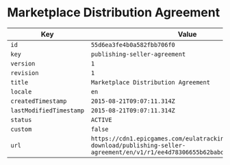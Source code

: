 # Marketplace Distribution Agreement

| Key | Value |
| --- | ----- |
| `id` | `55d6ea3fe4b0a582fbb706f0` |
| `key` | `publishing-seller-agreement` |
| `version` | `1` |
| `revision` | `1` |
| `title` | `Marketplace Distribution Agreement` |
| `locale` | `en` |
| `createdTimestamp` | `2015-08-21T09:07:11.314Z` |
| `lastModifiedTimestamp` | `2015-08-21T09:07:11.314Z` |
| `status` | `ACTIVE` |
| `custom` | `false` |
| `url` | `https://cdn1.epicgames.com/eulatracking-download/publishing-seller-agreement/en/v1/r1/ee4d78306655b62babd4809c7c411952.pdf` |
